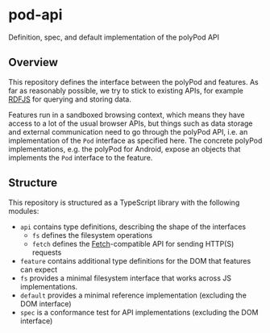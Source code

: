 # pod-api

Definition, spec, and default implementation of the polyPod API

## Overview

This repository defines the interface between the polyPod and features. As far
as reasonably possible, we try to stick to existing APIs, for example
[RDFJS](http://rdf.js.org/) for querying and storing data.

Features run in a sandboxed browsing context, which means they have access to a
lot of the usual browser APIs, but things such as data storage and external
communication need to go through the polyPod API, i.e. an implementation of the
`Pod` interface as specified here. The concrete polyPod implementations, e.g. the
polyPod for Android, expose an objects that implements the `Pod` interface to
the feature.

## Structure

This repository is structured as a TypeScript library with the following
modules:

-   `api` contains type definitions, describing the shape of the interfaces
    -   `fs` defines the filesystem operations
    -   `fetch` defines the [Fetch]-compatible API for sending HTTP(S) requests
-   `feature` contains additional type definitions for the DOM that features can
    expect
-   `fs` provides a minimal filesystem interface that works across JS implementations.
-   `default` provides a minimal reference implementation (excluding the DOM
    interface)
-   `spec` is a conformance test for API implementations (excluding the DOM
    interface)

[fetch]: https://developer.mozilla.org/en-US/docs/Web/API/Fetch_API
